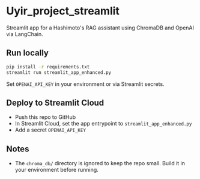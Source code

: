 # Uyir_project_streamlit

Streamlit app for a Hashimoto's RAG assistant using ChromaDB and OpenAI via LangChain.

## Run locally

```bash
pip install -r requirements.txt
streamlit run streamlit_app_enhanced.py
```

Set `OPENAI_API_KEY` in your environment or via Streamlit secrets.

## Deploy to Streamlit Cloud

- Push this repo to GitHub
- In Streamlit Cloud, set the app entrypoint to `streamlit_app_enhanced.py`
- Add a secret `OPENAI_API_KEY`

## Notes

- The `chroma_db/` directory is ignored to keep the repo small. Build it in your environment before running.
